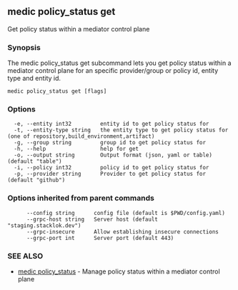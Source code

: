 ## medic policy_status get

Get policy status within a mediator control plane

### Synopsis

The medic policy_status get subcommand lets you get policy status within a
mediator control plane for an specific provider/group or policy id, entity type and entity id.

```
medic policy_status get [flags]
```

### Options

```
  -e, --entity int32         entity id to get policy status for
  -t, --entity-type string   the entity type to get policy status for (one of repository,build_environment,artifact)
  -g, --group string         group id to get policy status for
  -h, --help                 help for get
  -o, --output string        Output format (json, yaml or table) (default "table")
  -i, --policy int32         policy id to get policy status for
  -p, --provider string      Provider to get policy status for (default "github")
```

### Options inherited from parent commands

```
      --config string      config file (default is $PWD/config.yaml)
      --grpc-host string   Server host (default "staging.stacklok.dev")
      --grpc-insecure      Allow establishing insecure connections
      --grpc-port int      Server port (default 443)
```

### SEE ALSO

* [medic policy_status](medic_policy_status.md)	 - Manage policy status within a mediator control plane

